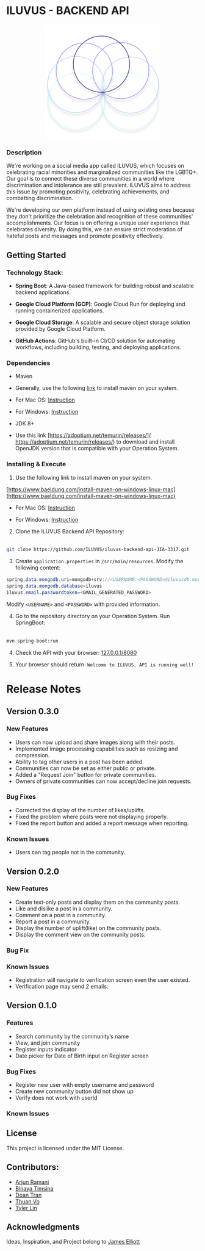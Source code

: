 
# ILUVUS - BACKEND API

<p align="center">
<img src="./img/icon.png" width="300" height="auto" />
</p>

### Description

We're working on a social media app called ILUVUS, which focuses on celebrating racial minorities and marginalized communities like the LGBTQ+. Our goal is to connect these diverse communities in a world where discrimination and intolerance are still prevalent. ILUVUS aims to address this issue by promoting positivity, celebrating achievements, and combatting discrimination.

We're developing our own platform instead of using existing ones because they don't prioritize the celebration and recognition of these communities' accomplishments. Our focus is on offering a unique user experience that celebrates diversity. By doing this, we can ensure strict moderation of hateful posts and messages and promote positivity effectively.

## Getting Started

### Technology Stack:

- **Spring Boot**: A Java-based framework for building robust and scalable backend applications.

- **Google Cloud Platform (GCP)**: Google Cloud Run for deploying and running containerized applications.

- **Google Cloud Storage**: A scalable and secure object storage solution provided by Google Cloud Platform.

- **GitHub Actions**: GitHub's built-in CI/CD solution for automating workflows, including building, testing, and deploying applications.

### Dependencies

* Maven

* Generally, use the following [link](https://www.baeldung.com/install-maven-on-windows-linux-mac) to install maven on your system.

* For Mac OS: [Instruction](https://help.mulesoft.com/s/article/How-to-Setup-Maven-for-Mac-OS)

* For Windows: [Instruction](https://mkyong.com/maven/how-to-install-maven-in-windows/)

* JDK 8+

* Use this link [https://adoptium.net/temurin/releases/]( https://adoptium.net/temurin/releases/) to download and install OpenJDK version that is compatible with your Operation System.

### Installing & Execute

1. Use the following link to install maven on your system.

[https://www.baeldung.com/install-maven-on-windows-linux-mac](https://www.baeldung.com/install-maven-on-windows-linux-mac)

- For Mac OS: [Instruction](https://help.mulesoft.com/s/article/How-to-Setup-Maven-for-Mac-OS)

- For Windows: [Instruction](https://mkyong.com/maven/how-to-install-maven-in-windows/)

2. Clone the ILUVUS Backend API Repository:

```bash

git clone https://github.com/ILUVUS/iluvus-backend-api-JIA-3317.git

```

3. Create `application.properties` in `/src/main/resources`. Modify the following content:

```java
spring.data.mongodb.uri=mongodb+srv://<USERNAME:<PASSWORD>@iluvusdb.mocs11o.mongodb.net/iluvus
spring.data.mongodb.database=iluvus
iluvus.email.passwordtoken=<GMAIL_GENERATED_PASSWORD>
```

Modify `<USERNAME>` and `<PASSWORD>` with provided information.


4. Go to the repository directory on your Operation System. Run SpringBoot:

```bash

mvn spring-boot:run

```

4. Check the API with your browser: [127.0.0.1/8080](127.0.0.1/8080)

5. Your browser should return: `Welcome to ILUVUS. API is running well!`

# Release Notes

## Version 0.3.0

### New Features

- Users can now upload and share images along with their posts.
- Implemented image processing capabilities such as resizing and compression.
- Ability to tag other users in a post has been added.
- Communities can now be set as either public or private.
- Added a "Request Join" button for private communities.
- Owners of private communities can now accept/decline join requests.

### Bug Fixes

- Corrected the display of the number of likes/uplifts.
- Fixed the problem where posts were not displaying properly.
- Fixed the report button and added a report message when reporting.

### Known Issues

- Users can tag people not in the community.

## Version 0.2.0

### New Features

- Create text-only posts and display them on the community posts.
- Like and dislike a post in a community.
- Comment on a post in a community.
- Report a post in a community.
- Display the number of uplift(like) on the community posts.
- Display the comment view on the community posts.

### Bug Fix

### Known Issues

- Registration will navigate to verification screen even the user existed.
- Verification page may send 2 emails.

## Version 0.1.0

### Features

- Search community by the community’s name
- View, and join community
- Register inputs indicator
- Date picker for Date of Birth input on Register screen

### Bug Fixes

- Register new user with empty username and password
- Create new community button did not show up
- Verify does not work with userId

### Known Issues

## License

This project is licensed under the MIT License.

## Contributors:

- [Arjun Ramani](#)
- [Binaya Timsina](#)
- [Doan Tran](#)
- [Thuan Vo](#)
- [Tyler Lin](#)

## Acknowledgments

Ideas, Inspiration, and Project belong to [James Elliott](#)
